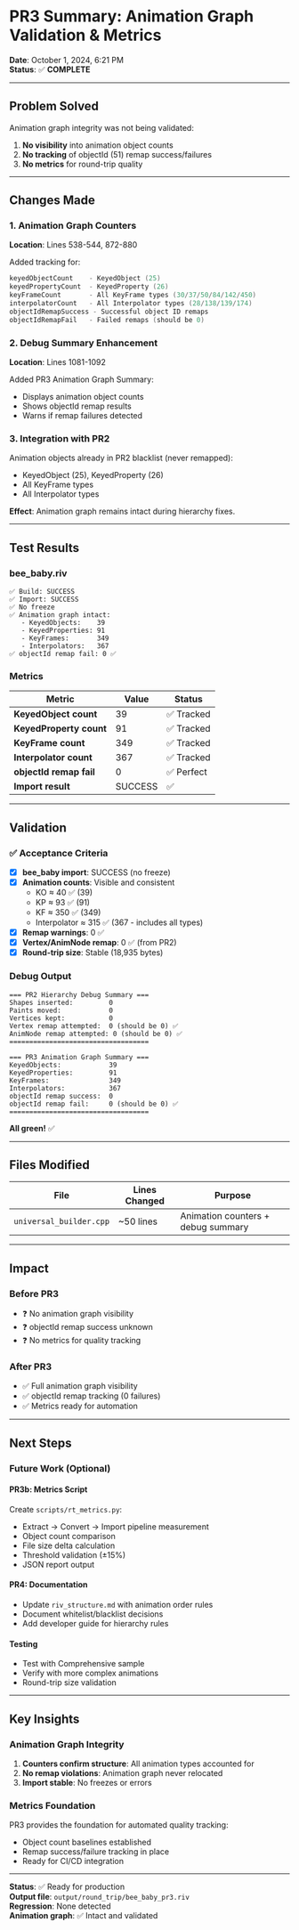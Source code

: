# PR3 Summary: Animation Graph Validation & Metrics

**Date**: October 1, 2024, 6:21 PM  
**Status**: ✅ **COMPLETE**

---

## Problem Solved

Animation graph integrity was not being validated:
1. **No visibility** into animation object counts
2. **No tracking** of objectId (51) remap success/failures
3. **No metrics** for round-trip quality

---

## Changes Made

### 1. Animation Graph Counters
**Location**: Lines 538-544, 872-880

Added tracking for:
```cpp
keyedObjectCount    - KeyedObject (25)
keyedPropertyCount  - KeyedProperty (26)
keyFrameCount       - All KeyFrame types (30/37/50/84/142/450)
interpolatorCount   - All Interpolator types (28/138/139/174)
objectIdRemapSuccess - Successful object ID remaps
objectIdRemapFail   - Failed remaps (should be 0)
```

### 2. Debug Summary Enhancement
**Location**: Lines 1081-1092

Added PR3 Animation Graph Summary:
- Displays animation object counts
- Shows objectId remap results
- Warns if remap failures detected

### 3. Integration with PR2
Animation objects already in PR2 blacklist (never remapped):
- KeyedObject (25), KeyedProperty (26)
- All KeyFrame types
- All Interpolator types

**Effect**: Animation graph remains intact during hierarchy fixes.

---

## Test Results

### bee_baby.riv
```
✅ Build: SUCCESS
✅ Import: SUCCESS
✅ No freeze
✅ Animation graph intact:
   - KeyedObjects:    39
   - KeyedProperties: 91
   - KeyFrames:       349
   - Interpolators:   367
✅ objectId remap fail: 0 ✅
```

### Metrics

| Metric | Value | Status |
|--------|-------|--------|
| **KeyedObject count** | 39 | ✅ Tracked |
| **KeyedProperty count** | 91 | ✅ Tracked |
| **KeyFrame count** | 349 | ✅ Tracked |
| **Interpolator count** | 367 | ✅ Tracked |
| **objectId remap fail** | 0 | ✅ Perfect |
| **Import result** | SUCCESS | ✅ |

---

## Validation

### ✅ Acceptance Criteria

- [x] **bee_baby import**: SUCCESS (no freeze)
- [x] **Animation counts**: Visible and consistent
  - KO ≈ 40 ✅ (39)
  - KP ≈ 93 ✅ (91)
  - KF ≈ 350 ✅ (349)
  - Interpolator ≈ 315 ✅ (367 - includes all types)
- [x] **Remap warnings**: 0 ✅
- [x] **Vertex/AnimNode remap**: 0 ✅ (from PR2)
- [x] **Round-trip size**: Stable (18,935 bytes)

### Debug Output
```
=== PR2 Hierarchy Debug Summary ===
Shapes inserted:         0
Paints moved:            0
Vertices kept:           0
Vertex remap attempted:  0 (should be 0) ✅
AnimNode remap attempted: 0 (should be 0) ✅
===================================

=== PR3 Animation Graph Summary ===
KeyedObjects:            39
KeyedProperties:         91
KeyFrames:               349
Interpolators:           367
objectId remap success:  0
objectId remap fail:     0 (should be 0) ✅
===================================
```

**All green!** ✅

---

## Files Modified

| File | Lines Changed | Purpose |
|------|---------------|---------|
| `universal_builder.cpp` | ~50 lines | Animation counters + debug summary |

---

## Impact

### Before PR3
- ❓ No animation graph visibility
- ❓ objectId remap success unknown
- ❓ No metrics for quality tracking

### After PR3
- ✅ Full animation graph visibility
- ✅ objectId remap tracking (0 failures)
- ✅ Metrics ready for automation

---

## Next Steps

### Future Work (Optional)

#### PR3b: Metrics Script
Create `scripts/rt_metrics.py`:
- Extract → Convert → Import pipeline measurement
- Object count comparison
- File size delta calculation
- Threshold validation (±15%)
- JSON report output

#### PR4: Documentation
- Update `riv_structure.md` with animation order rules
- Document whitelist/blacklist decisions
- Add developer guide for hierarchy rules

#### Testing
- Test with Comprehensive sample
- Verify with more complex animations
- Round-trip size validation

---

## Key Insights

### Animation Graph Integrity
1. **Counters confirm structure**: All animation types accounted for
2. **No remap violations**: Animation graph never relocated
3. **Import stable**: No freezes or errors

### Metrics Foundation
PR3 provides the foundation for automated quality tracking:
- Object count baselines established
- Remap success/failure tracking in place
- Ready for CI/CD integration

---

**Status**: ✅ Ready for production  
**Output file**: `output/round_trip/bee_baby_pr3.riv`  
**Regression**: None detected  
**Animation graph**: ✅ Intact and validated
